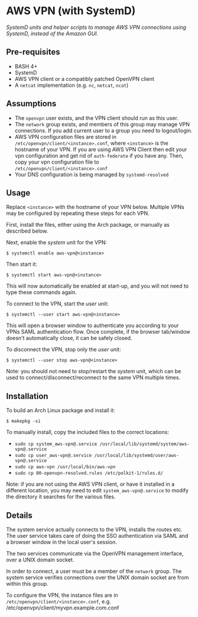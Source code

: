 # AWS VPN (with SystemD)

_SystemD units and helper scripts to manage AWS VPN connections using SystemD,
instead of the Amazon GUI._

## Pre-requisites

* BASH 4+
* SystemD
* AWS VPN client or a compatibly patched OpenVPN client
* A `netcat` implementation (e.g. `nc`, `netcat`, `ncat`)

## Assumptions

* The `openvpn` user exists, and the VPN client should run as this user.
* The `network` group exists, and members of this group may manage VPN connections. If you add current user to a group you need to logout/login.
* AWS VPN configuration files are stored in `/etc/openvpn/client/<instance>.conf`,
  where `<instance>` is the hostname of your VPN. If you are using AWS VPN Client then edit your vpn configuration and get rid of `auth-federate` if you have any. Then, copy your vpn configuration file to `/etc/openvpn/client/<instance>.conf`
* Your DNS configuration is being managed by `systemd-resolved`

## Usage

Replace `<instance>` with the hostname of your VPN below. Multiple VPNs may be
configured by repeating these steps for each VPN.

First, install the files, either using the Arch package, or manually as described below.

Next, enable the _system_ unit for the VPN:

```
$ systemctl enable aws-vpn@<instance>
```

Then start it:

```
$ systemctl start aws-vpn@<instance>
```

This will now automatically be enabled at start-up, and you will not need to
type these commands again.

To connect to the VPN, start the _user_ unit:

```
$ systemctl --user start aws-vpn@<instance>
```

This will open a browser window to authenticate you according to your VPNs
SAML authentication flow. Once complete, if the browser tab/window doesn't
automatically close, it can be safely closed. 

To disconnect the VPN, stop only the _user_ unit:

```
$ systemctl --user stop aws-vpn@<instance>
```

Note: you should not need to stop/restart the _system_ unit, which can be used
to connect/disconnect/reconnect to the same VPN multiple times.

## Installation

To build an Arch Linux package and install it:

```
$ makepkg -si
```

To manually install, copy the included files to the correct locations:

* `sudo cp system_aws-vpn@.service /usr/local/lib/systemd/system/aws-vpn@.service`
* `sudo cp user_aws-vpn@.service /usr/local/lib/systemd/user/aws-vpn@.service`
* `sudo cp aws-vpn /usr/local/bin/aws-vpn`
* `sudo cp 00-openvpn-resolved.rules /etc/polkit-1/rules.d/`

Note: if you are not using the AWS VPN client, or have it installed in a
different location, you may need to edit `system_aws-vpn@.service` to modify
the directory it searches for the various files.

## Details

The system service actually connects to the VPN, installs the routes etc.
The user service takes care of doing the SSO authentication via SAML and a
browser window in the local user's session.

The two services communicate via the OpenVPN management interface, over a UNIX
domain socket.

In order to connect, a user must be a member of the `network` group. The
system service verifies connections over the UNIX domain socket are from within
this group.

To configure the VPN, the instance files are in `/etc/openvpn/client/<instance>.conf`,
e.g. /etc/openvpn/client/myvpn.example.com.conf
